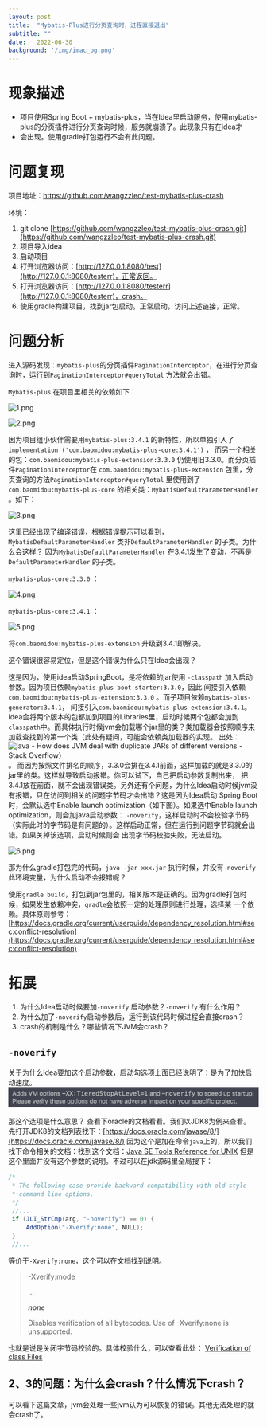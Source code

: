 ```yaml
---
layout: post
title:  "Mybatis-Plus进行分页查询时，进程直接退出"
subtitle: ""
date:   2022-06-30
background: '/img/imac_bg.png'
---
```


# 现象描述

- 项目使用Spring Boot + mybatis-plus，当在Idea里启动服务，使用mybatis-plus的分页插件进行分页查询时候，服务就崩溃了。此现象只有在idea才
- 会出现。使用gradle打包运行不会有此问题。

# 问题复现

项目地址：https://github.com/wangzzleo/test-mybatis-plus-crash

环境：
> 

1. git clone [https://github.com/wangzzleo/test-mybatis-plus-crash.git](https://github.com/wangzzleo/test-mybatis-plus-crash.git)
2. 项目导入idea
3. 启动项目
4. 打开浏览器访问：[http://127.0.0.1:8080/test](http://127.0.0.1:8080/testerr)，正常返回。
5. 打开浏览器访问：[http://127.0.0.1:8080/testerr](http://127.0.0.1:8080/testerr)，crash。
6. 使用gradle构建项目，找到jar包启动。正常启动，访问上述链接，正常。

# 问题分析

进入源码发现：`mybatis-plus`的分页插件`PaginationInterceptor`，在进行分页查询时，运行到`PaginationInterceptor#queryTotal` 方法就会出错。

`Mybatis-plus` 在项目里相关的依赖如下：

![1.png](https://s2.loli.net/2022/06/30/HSNW5VCgqvzZscM.png)

![2.png](https://s2.loli.net/2022/06/30/dPkSv8r3BnRQNiZ.png)

因为项目组小伙伴需要用`mybatis-plus:3.4.1` 的新特性，所以单独引入了`implementation ('com.baomidou:mybatis-plus-core:3.4.1')` ，
而另一个相关的包：`com.baomidou:mybatis-plus-extension:3.3.0` 仍使用旧3.3.0。而分页插件`PaginationInterceptor`在
`com.baomidou:mybatis-plus-extension` 包里，分页查询的方法`PaginationInterceptor#queryTotal` 里使用到了
`com.baomidou:mybatis-plus-core` 的相关类：`MybatisDefaultParameterHandler` 。如下：

![3.png](https://s2.loli.net/2022/06/30/2cD6ymxnRHeIuGj.png)

这里已经出现了编译错误，根据错误提示可以看到，`MybatisDefaultParameterHandler` 类非`DefaultParameterHandler` 的子类。为什么会这样？
因为`MybatisDefaultParameterHandler` 在3.4.1发生了变动，不再是`DefaultParameterHandler` 的子类。

`mybatis-plus-core:3.3.0` ：

![4.png](https://s2.loli.net/2022/06/30/rm1UWG69SVMaCpt.png)

`mybatis-plus-core:3.4.1` ：

![5.png](https://s2.loli.net/2022/06/30/gasvOMATENLmRli.png)

将`com.baomidou:mybatis-plus-extension` 升级到3.4.1即解决。

这个错误很容易定位，但是这个错误为什么只在Idea会出现？

这是因为，使用idea启动SpringBoot，是将依赖的jar使用 `-classpath` 加入启动参数。因为项目依赖`mybatis-plus-boot-starter:3.3.0`，因此
间接引入依赖`com.baomidou:mybatis-plus-extension:3.3.0` 。而子项目依赖`mybatis-plus-generator:3.4.1`，
间接引入`com.baomidou:mybatis-plus-extension:3.4.1`。Idea会将两个版本的包都加到项目的Libraries里，启动时候两个包都会加到
`classpath`中。而具体执行时候jvm会加载哪个jar里的类？类加载器会按照顺序来加载查找到的第一个类（此处有疑问，可能会依赖类加载器的实现。
出处：![java - How does JVM deal with duplicate JARs of different versions - Stack Overflow）](https://stackoverflow.com/questions/1669305/how-does-jvm-deal-with-duplicate-jars-of-different-versions)。
而因为按照文件排名的顺序，3.3.0会排在3.4.1前面，这样加载的就是3.3.0的jar里的类。这样就导致启动报错。你可以试下，自己把启动参数复制出来，
把3.4.1放在前面，就不会出现错误类。另外还有个问题，为什么Idea启动时候jvm没有报错，只在访问到相关的问题字节码才会出错？这是因为Idea启动
Spring Boot时，会默认选中Enable launch optimization（如下图）。如果选中Enable launch optimization，则会加java启动参数：
`-noverify`，这样启动时不会校验字节码（实际此时的字节码是有问题的）。这样启动正常，但在运行到问题字节码就会出错。如果关掉该选项，启动时候则会
出现字节码校验失败，无法启动。

![6.png](https://s2.loli.net/2022/06/30/yqD2vYS8WzlOtdi.png)

那为什么gradle打包完的代码，`java -jar xxx.jar` 执行时候，并没有`-noverify`此环境变量，为什么启动不会报错呢？

使用`gradle build`，打包到jar包里的，相关版本是正确的。因为gradle打包时候，如果发生依赖冲突，`gradle`会依照一定的处理原则进行处理，选择某
一个依赖。具体原则参考：[https://docs.gradle.org/current/userguide/dependency_resolution.html#sec:conflict-resolution](https://docs.gradle.org/current/userguide/dependency_resolution.html#sec:conflict-resolution)

# 拓展

1. 为什么Idea启动时候要加`-noverify` 启动参数？`-noverify` 有什么作用？
2. 为什么加了`-noverify`启动参数后，运行到该代码时候进程会直接crash？
3. crash的机制是什么？哪些情况下JVM会crash？

## `-noverify`
关于为什么Idea要加这个启动参数，启动勾选项上面已经说明了：是为了加快启动速度。
![img.png](/img/idea_start_optiol.png)

那这个选项是什么意思？
查看下oracle的文档看看。我们以JDK8为例来查看。
先打开JDK8的文档列表找下：[https://docs.oracle.com/javase/8/](https://docs.oracle.com/javase/8/)
因为这个是加在命令`java`上的，所以我们找下命令相关的文档：找到这个文档：[Java SE Tools Reference for UNIX](https://docs.oracle.com/javase/8/docs/technotes/tools/unix/java.html)
但是这个里面并没有这个参数的说明。不过可以在jdk源码里全局搜下：
```java
/*
 * The following case provide backward compatibility with old-style
 * command line options.
 */
 //...
 if (JLI_StrCmp(arg, "-noverify") == 0) {
     AddOption("-Xverify:none", NULL);
 }
 //...
```
等价于`-Xverify:none`，这个可以在文档找到说明。
>-Xverify:mode
> 
> 
>...
> 
>***none***
> 
>Disables verification of all bytecodes. Use of -Xverify:none is unsupported.

也就是说是关闭字节码校验的。具体校验什么，可以查看此处： [Verification of class Files](https://docs.oracle.com/javase/specs/jvms/se8/html/jvms-4.html#jvms-4.10)

## 2、3的问题：为什么会crash？什么情况下crash？
可以看下这篇文章，jvm会处理一些jvm认为可以恢复的错误。其他无法处理的就会crash了。
